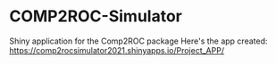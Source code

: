 # COMP2ROC-Simulator
Shiny application for the Comp2ROC package
Here's the app created: https://comp2rocsimulator2021.shinyapps.io/Project_APP/
